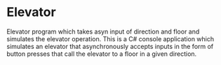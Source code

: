 # Elevator
Elevator program which takes asyn input of direction and floor and simulates the elevator operation.
This is a C# console application which simulates an elevator that asynchronously accepts inputs in the form of button presses that call the elevator to a floor in a given direction.

